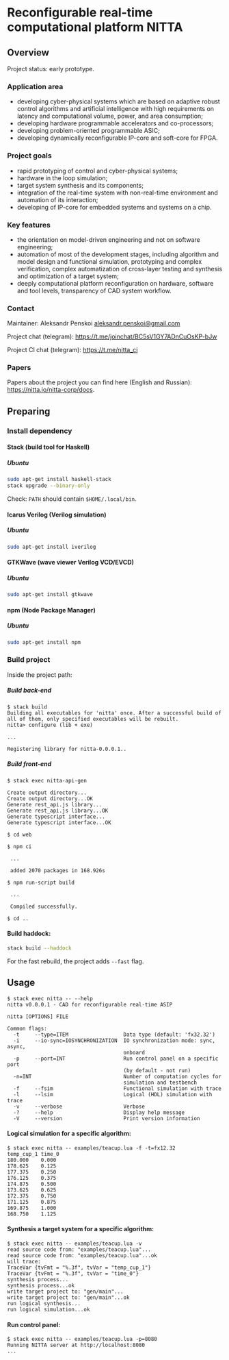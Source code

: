 # Reconfigurable real-time computational platform NITTA


## Overview

Project status: early prototype.

### Application area

- developing cyber-physical systems which are based on adaptive robust control algorithms and artificial intelligence with high requirements on latency and computational volume, power, and area consumption; 
- developing hardware programmable accelerators and co-processors;
- developing problem-oriented programmable ASIC; 
- developing dynamically reconfigurable IP-core and soft-core for FPGA.

### Project goals

- rapid prototyping of control and cyber-physical systems;
- hardware in the loop simulation;
- target system synthesis and its components;
- integration of the real-time system with non-real-time environment and automation of its interaction;
- developing of IP-core for embedded systems and systems on a chip.

### Key features

- the orientation on model-driven engineering and not on software engineering; 
- automation of most of the development stages, including algorithm and model design and functional simulation, prototyping and complex verification, complex automatization of cross-layer testing and synthesis and optimization of a target system;
- deeply computational platform reconfiguration on hardware, software and tool levels, transparency of CAD system workflow.

### Contact

Maintainer: Aleksandr Penskoi <aleksandr.penskoi@gmail.com>

Project chat (telegram):  <https://t.me/joinchat/BC5sV1GY7ADnCuOsKP-bJw>

Project CI chat (telegram): <https://t.me/nitta_ci>

### Papers

Papers about the project you can find here (English and Russian): <https://nitta.io/nitta-corp/docs>.


## Preparing

### Install dependency

#### Stack (build tool for Haskell)
##### Ubuntu
```sh
sudo apt-get install haskell-stack
stack upgrade --binary-only
```

Check: `PATH` should contain `$HOME/.local/bin`.

#### Icarus Verilog (Verilog simulation)
##### Ubuntu
```sh
sudo apt-get install iverilog
```

#### GTKWave (wave viewer Verilog VCD/EVCD)
##### Ubuntu
```sh
sudo apt-get install gtkwave
```

#### npm (Node Package Manager)
##### Ubuntu
```sh
sudo apt-get install npm
```


### Build project

Inside the project path:

##### Build back-end

``` console
$ stack build
Building all executables for 'nitta' once. After a successful build of all of them, only specified executables will be rebuilt.
nitta> configure (lib + exe)

...

Registering library for nitta-0.0.0.1..

```

##### Build front-end
``` console
$ stack exec nitta-api-gen

Create output directory...
Create output directory...OK
Generate rest_api.js library...
Generate rest_api.js library...OK
Generate typescript interface...
Generate typescript interface...OK

$ cd web

$ npm ci

 ...
 
 added 2070 packages in 168.926s

$ npm run-script build
 
 ...

 Compiled successfully.

$ cd ..

```

#### Build haddock:

``` sh
stack build --haddock
```

For the fast rebuild, the project adds `--fast` flag.


## Usage

``` console
$ stack exec nitta -- --help
nitta v0.0.0.1 - CAD for reconfigurable real-time ASIP

nitta [OPTIONS] FILE

Common flags:
  -t     --type=ITEM                  Data type (default: 'fx32.32')
  -i     --io-sync=IOSYNCHRONIZATION  IO synchronization mode: sync, async,
                                      onboard
  -p     --port=INT                   Run control panel on a specific port
                                      (by default - not run)
  -n=INT                              Number of computation cycles for
                                      simulation and testbench
  -f     --fsim                       Functional simulation with trace
  -l     --lsim                       Logical (HDL) simulation with trace
  -v     --verbose                    Verbose
  -?     --help                       Display help message
  -V     --version                    Print version information
```

#### Logical simulation for a specific algorithm:
``` console
$ stack exec nitta -- examples/teacup.lua -f -t=fx12.32
temp_cup_1 time_0
180.000    0.000 
178.625    0.125 
177.375    0.250 
176.125    0.375 
174.875    0.500 
173.625    0.625 
172.375    0.750 
171.125    0.875 
169.875    1.000 
168.750    1.125 
```

#### Synthesis a target system for a specific algorithm:
``` console
$ stack exec nitta -- examples/teacup.lua -v
read source code from: "examples/teacup.lua"...
read source code from: "examples/teacup.lua"...ok
will trace: 
TraceVar {tvFmt = "%.3f", tvVar = "temp_cup_1"}
TraceVar {tvFmt = "%.3f", tvVar = "time_0"}
synthesis process...
synthesis process...ok
write target project to: "gen/main"...
write target project to: "gen/main"...ok
run logical synthesis...
run logical simulation...ok
```

#### Run control panel:
``` console
$ stack exec nitta -- examples/teacup.lua -p=8080 
Running NITTA server at http://localhost:8080 
...
```
